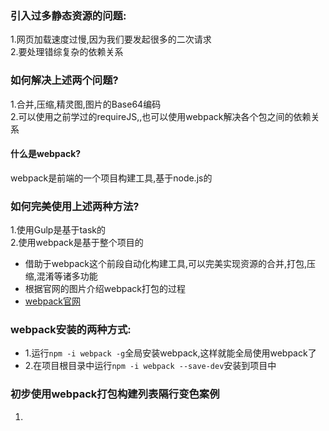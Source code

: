 ### 引入过多静态资源的问题:

1.网页加载速度过慢,因为我们要发起很多的二次请求  
2.要处理错综复杂的依赖关系

### 如何解决上述两个问题?

1.合并,压缩,精灵图,图片的Base64编码  
2.可以使用之前学过的requireJS,,也可以使用webpack解决各个包之间的依赖关系

#### 什么是webpack?

webpack是前端的一个项目构建工具,基于node.js的

### 如何完美使用上述两种方法?

1.使用Gulp是基于task的  
2.使用webpack是基于整个项目的

+ 借助于webpack这个前段自动化构建工具,可以完美实现资源的合并,打包,压缩,混淆等诸多功能
+ 根据官网的图片介绍webpack打包的过程
+ [webpack官网](http://webpack.github.io/)

### webpack安装的两种方式: 
+ 1.运行`npm -i webpack -g`全局安装webpack,这样就能全局使用webpack了  
+ 2.在项目根目录中运行`npm -i webpack --save-dev`安装到项目中  


### 初步使用webpack打包构建列表隔行变色案例  
1.